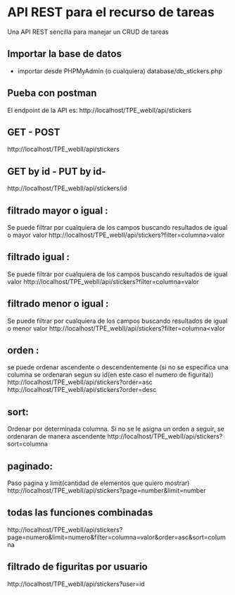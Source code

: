 # API REST para el recurso de tareas
Una API REST sencilla para manejar un CRUD de tareas

## Importar la base de datos
- importar desde PHPMyAdmin (o cualquiera) database/db_stickers.php


## Pueba con postman
El endpoint de la API es: http://localhost/TPE_webII/api/stickers

## GET - POST 
http://localhost/TPE_webII/api/stickers

## GET by id - PUT by id- 
http://localhost/TPE_webII/api/stickers/id



## filtrado mayor o igual :
Se puede filtrar por cualquiera de los campos buscando resultados de igual o mayor valor
http://localhost/TPE_webII/api/stickers?filter=columna>valor
## filtrado igual : 
Se puede filtrar por cualquiera de los campos buscando resultados de igual valor
http://localhost/TPE_webII/api/stickers?filter=columna=valor
## filtrado menor o igual :
Se puede filtrar por cualquiera de los campos buscando resultados de igual o menor valor
http://localhost/TPE_webII/api/stickers?filter=columna<valor

## orden : 
se puede ordenar ascendente o descendentemente (si no se especifica una columna se ordenaran segun su id(en este caso el numero de figurita))
http://localhost/TPE_webII/api/stickers?order=asc
http://localhost/TPE_webII/api/stickers?order=desc

## sort: 
Ordenar por determinada columna. Si no se le asigna un orden a seguir, se ordenaran de manera ascendente 
http://localhost/TPE_webII/api/stickers?sort=columna

## paginado: 
Paso pagina y limit(cantidad de elementos que quiero mostrar) 
http://localhost/TPE_webII/api/stickers?page=number&limit=number

## todas las funciones combinadas
http://localhost/TPE_webII/api/stickers?page=numero&limit=numero&filter=columna=valor&order=asc&sort=columna

## filtrado de figuritas por usuario
http://localhost/TPE_webII/api/stickers?user=id
